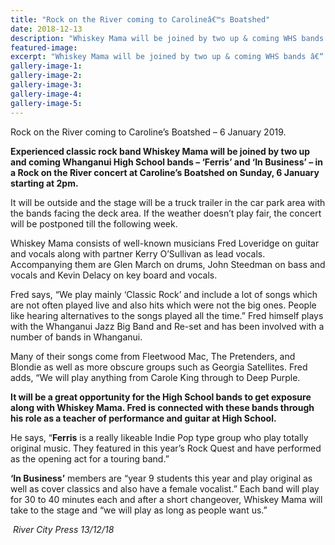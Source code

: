 ```yaml
---
title: "Rock on the River coming to Carolineâ€™s Boatshed"
date: 2018-12-13
description: "Whiskey Mama will be joined by two up & coming WHS bands â€“ â€˜Ferrisâ€™ and â€˜In Businessâ€™ at Caroline's Boatshed..."
featured-image: 
excerpt: "Whiskey Mama will be joined by two up & coming WHS bands â€“ â€˜Ferrisâ€™ and â€˜In Businessâ€™ at Caroline's Boatshed."
gallery-image-1: 
gallery-image-2: 
gallery-image-3: 
gallery-image-4: 
gallery-image-5: 
---
```


<p>Rock on the River coming to Caroline&rsquo;s Boatshed &ndash; 6 January 2019.</p>
<p><strong>Experienced classic rock band Whiskey Mama will be joined by two up and coming Whanganui High School bands &ndash; &lsquo;Ferris&rsquo; and &lsquo;In Business&rsquo; &ndash; in a Rock on the River concert at Caroline&rsquo;s Boatshed on Sunday, 6 January starting at 2pm.</strong></p>
<p>It will be outside and the stage will be a truck trailer in the car park area with the bands facing the deck area. If the weather doesn&rsquo;t play fair, the concert will be postponed till the fo<span class="text_exposed_show">llowing week.<br /></span></p>
<p><span class="text_exposed_show">Whiskey Mama consists of well-known musicians Fred Loveridge on guitar and vocals along with partner Kerry O&rsquo;Sullivan as lead vocals. Accompanying them are Glen March on drums, John Steedman on bass and vocals and Kevin Delacy on key board and vocals.<br /></span></p>
<p><span class="text_exposed_show">Fred says, &ldquo;We play mainly &lsquo;Classic Rock&rsquo; and include a lot of songs which are not often played live and also hits which were not the big ones. People like hearing alternatives to the songs played all the time.&rdquo; Fred himself plays with the Whanganui Jazz Big Band and Re-set and has been involved with a number of bands in Whanganui.<br /></span></p>
<p><span class="text_exposed_show">Many of their songs come from Fleetwood Mac, The Pretenders, and Blondie as well as more obscure groups such as Georgia Satellites. Fred adds, &ldquo;We will play anything from Carole King through to Deep Purple.<br /></span></p>
<p><span class="text_exposed_show"><strong>It will be a great opportunity for the High School bands to get exposure along with Whiskey Mama. Fred is connected with these bands through his role as a teacher of performance and guitar at High School.</strong><br /></span></p>
<p><span class="text_exposed_show">He says, &ldquo;<strong>Ferris</strong> is a really likeable Indie Pop type group who play totally original music. They featured in this year&rsquo;s Rock Quest and have performed as the opening act for a touring band.&rdquo;<br /></span></p>
<p><span class="text_exposed_show"><strong>&lsquo;In Business&rsquo;</strong> members are &ldquo;year 9 students this year and play original as well as cover classics and also have a female vocalist.&rdquo; Each band will play for 30 to 40 minutes each and after a short changeover, Whiskey Mama will take to the stage and &ldquo;we will play as long as people want us.&rdquo;</span></p>
<p><em><span class="text_exposed_show">&nbsp;River City Press 13/12/18</span></em></p>

